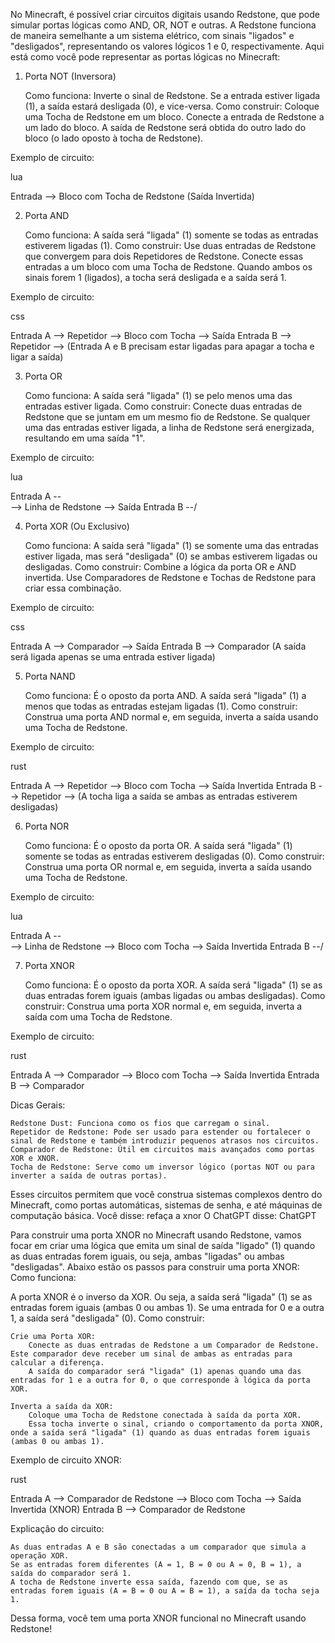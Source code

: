 No Minecraft, é possível criar circuitos digitais usando Redstone, que pode simular portas lógicas como AND, OR, NOT e outras. A Redstone funciona de maneira semelhante a um sistema elétrico, com sinais "ligados" e "desligados", representando os valores lógicos 1 e 0, respectivamente. Aqui está como você pode representar as portas lógicas no Minecraft:
1. Porta NOT (Inversora)

    Como funciona: Inverte o sinal de Redstone. Se a entrada estiver ligada (1), a saída estará desligada (0), e vice-versa.
    Como construir:
        Coloque uma Tocha de Redstone em um bloco.
        Conecte a entrada de Redstone a um lado do bloco.
        A saída de Redstone será obtida do outro lado do bloco (o lado oposto à tocha de Redstone).

Exemplo de circuito:

lua

Entrada --> Bloco com Tocha de Redstone (Saída Invertida)

2. Porta AND

    Como funciona: A saída será "ligada" (1) somente se todas as entradas estiverem ligadas (1).
    Como construir:
        Use duas entradas de Redstone que convergem para dois Repetidores de Redstone.
        Conecte essas entradas a um bloco com uma Tocha de Redstone.
        Quando ambos os sinais forem 1 (ligados), a tocha será desligada e a saída será 1.

Exemplo de circuito:

css

Entrada A --> Repetidor --> Bloco com Tocha --> Saída
Entrada B --> Repetidor --> (Entrada A e B precisam estar ligadas para apagar a tocha e ligar a saída)

3. Porta OR

    Como funciona: A saída será "ligada" (1) se pelo menos uma das entradas estiver ligada.
    Como construir:
        Conecte duas entradas de Redstone que se juntam em um mesmo fio de Redstone.
        Se qualquer uma das entradas estiver ligada, a linha de Redstone será energizada, resultando em uma saída "1".

Exemplo de circuito:

lua

Entrada A --\
             --> Linha de Redstone --> Saída
Entrada B --/

4. Porta XOR (Ou Exclusivo)

    Como funciona: A saída será "ligada" (1) se somente uma das entradas estiver ligada, mas será "desligada" (0) se ambas estiverem ligadas ou desligadas.
    Como construir:
        Combine a lógica da porta OR e AND invertida.
        Use Comparadores de Redstone e Tochas de Redstone para criar essa combinação.

Exemplo de circuito:

css

Entrada A --> Comparador --> Saída
Entrada B --> Comparador (A saída será ligada apenas se uma entrada estiver ligada)

5. Porta NAND

    Como funciona: É o oposto da porta AND. A saída será "ligada" (1) a menos que todas as entradas estejam ligadas (1).
    Como construir:
        Construa uma porta AND normal e, em seguida, inverta a saída usando uma Tocha de Redstone.

Exemplo de circuito:

rust

Entrada A --> Repetidor --> Bloco com Tocha --> Saída Invertida
Entrada B --> Repetidor --> (A tocha liga a saída se ambas as entradas estiverem desligadas)

6. Porta NOR

    Como funciona: É o oposto da porta OR. A saída será "ligada" (1) somente se todas as entradas estiverem desligadas (0).
    Como construir:
        Construa uma porta OR normal e, em seguida, inverta a saída usando uma Tocha de Redstone.

Exemplo de circuito:

lua

Entrada A --\
             --> Linha de Redstone --> Bloco com Tocha --> Saída Invertida
Entrada B --/

7. Porta XNOR

    Como funciona: É o oposto da porta XOR. A saída será "ligada" (1) se as duas entradas forem iguais (ambas ligadas ou ambas desligadas).
    Como construir:
        Construa uma porta XOR normal e, em seguida, inverta a saída com uma Tocha de Redstone.

Exemplo de circuito:

rust

Entrada A --> Comparador --> Bloco com Tocha --> Saída Invertida
Entrada B --> Comparador

Dicas Gerais:

    Redstone Dust: Funciona como os fios que carregam o sinal.
    Repetidor de Redstone: Pode ser usado para estender ou fortalecer o sinal de Redstone e também introduzir pequenos atrasos nos circuitos.
    Comparador de Redstone: Útil em circuitos mais avançados como portas XOR e XNOR.
    Tocha de Redstone: Serve como um inversor lógico (portas NOT ou para inverter a saída de outras portas).

Esses circuitos permitem que você construa sistemas complexos dentro do Minecraft, como portas automáticas, sistemas de senha, e até máquinas de computação básica.
Você disse:
refaça a xnor
O ChatGPT disse:
ChatGPT

Para construir uma porta XNOR no Minecraft usando Redstone, vamos focar em criar uma lógica que emita um sinal de saída "ligado" (1) quando as duas entradas forem iguais, ou seja, ambas "ligadas" ou ambas "desligadas". Abaixo estão os passos para construir uma porta XNOR:
Como funciona:

A porta XNOR é o inverso da XOR. Ou seja, a saída será "ligada" (1) se as entradas forem iguais (ambas 0 ou ambas 1). Se uma entrada for 0 e a outra 1, a saída será "desligada" (0).
Como construir:

    Crie uma Porta XOR:
        Conecte as duas entradas de Redstone a um Comparador de Redstone. Este comparador deve receber um sinal de ambas as entradas para calcular a diferença.
        A saída do comparador será "ligada" (1) apenas quando uma das entradas for 1 e a outra for 0, o que corresponde à lógica da porta XOR.

    Inverta a saída da XOR:
        Coloque uma Tocha de Redstone conectada à saída da porta XOR.
        Essa tocha inverte o sinal, criando o comportamento da porta XNOR, onde a saída será "ligada" (1) quando as duas entradas forem iguais (ambas 0 ou ambas 1).

Exemplo de circuito XNOR:

rust

Entrada A --> Comparador de Redstone --> Bloco com Tocha --> Saída Invertida (XNOR)
Entrada B --> Comparador de Redstone

Explicação do circuito:

    As duas entradas A e B são conectadas a um comparador que simula a operação XOR.
    Se as entradas forem diferentes (A = 1, B = 0 ou A = 0, B = 1), a saída do comparador será 1.
    A tocha de Redstone inverte essa saída, fazendo com que, se as entradas forem iguais (A = B = 0 ou A = B = 1), a saída da tocha seja 1.

Dessa forma, você tem uma porta XNOR funcional no Minecraft usando Redstone!